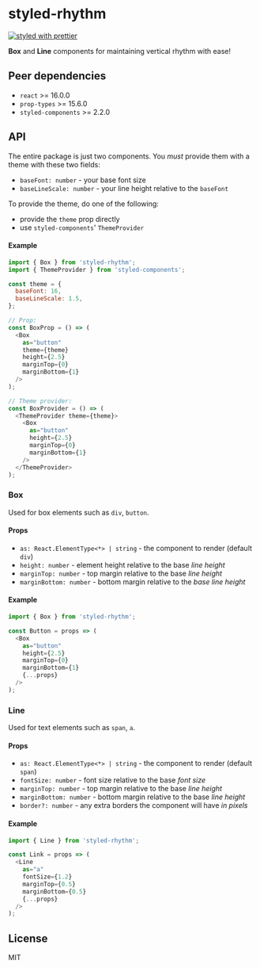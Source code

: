 # styled-rhythm

[![styled with prettier](https://img.shields.io/badge/styled_with-prettier-ff69b4.svg)](https://github.com/prettier/prettier)

**Box** and **Line** components for maintaining vertical rhythm with ease!

## Peer dependencies

* `react` >= 16.0.0
* `prop-types` >= 15.6.0
* `styled-components` >= 2.2.0

## API

The entire package is just two components. You _must_ provide them with a theme with these two fields:

* `baseFont: number` - your base font size
* `baseLineScale: number` - your line height relative to the `baseFont`

To provide the theme, do one of the following:

* provide the `theme` prop directly
* use `styled-components`' `ThemeProvider`

#### Example

```js
import { Box } from 'styled-rhythm';
import { ThemeProvider } from 'styled-components';

const theme = {
  baseFont: 16,
  baseLineScale: 1.5,
};

// Prop:
const BoxProp = () => (
  <Box
    as="button"
    theme={theme}
    height={2.5}
    marginTop={0}
    marginBottom={1}
  />
);

// Theme provider:
const BoxProvider = () => (
  <ThemeProvider theme={theme}>
    <Box
      as="button"
      height={2.5}
      marginTop={0}
      marginBottom={1}
    />
  </ThemeProvider>
);
```

### Box

Used for box elements such as `div`, `button`.

#### Props

* `as: React.ElementType<*> | string` - the component to render (default `div`)
* `height: number` - element height relative to the base _line height_
* `marginTop: number` - top margin relative to the base _line height_
* `marginBottom: number` - bottom margin relative to the _base line height_

#### Example

```js
import { Box } from 'styled-rhythm';

const Button = props => (
  <Box
    as="button"
    height={2.5}
    marginTop={0}
    marginBottom={1}
    {...props}
  />
);
```

### Line

Used for text elements such as `span`, `a`.

#### Props

* `as: React.ElementType<*> | string` - the component to render (default `span`)
* `fontSize: number` - font size relative to the base _font size_
* `marginTop: number` - top margin relative to the base _line height_
* `marginBottom: number` - bottom margin relative to the base _line height_
* `border?: number` - any extra borders the component will have _in pixels_

#### Example

```js
import { Line } from 'styled-rhythm';

const Link = props => (
  <Line
    as="a"
    fontSize={1.2}
    marginTop={0.5}
    marginBottom={0.5}
    {...props}
  />
);
```

## License

MIT
